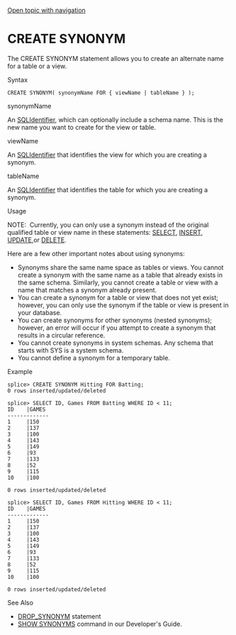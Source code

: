 [Open topic with navigation](../../../index.html#Shared/SQLReference/Statements/CreateSynonym.html)

<a href="" id="Statements.CreateSynonym"></a>[]()CREATE SYNONYM
===============================================================

The <span class="CodeFont">CREATE SYNONYM</span> statement allows you to create an alternate name for a table or a view.

Syntax

``` FcnSyntax
CREATE SYNONYM( synonymName FOR { viewName | tableName } );
```

synonymName

An [SQLIdentifier](../Identifiers/Intro.Identifiers.html), which can optionally include a schema name. This is the new name you want to create for the view or table.

viewName

An [SQLIdentifier](../Identifiers/Intro.Identifiers.html) that identifies the view for which you are creating a synonym.

tableName

An [SQLIdentifier](../Identifiers/Intro.Identifiers.html) that identifies the table for which you are creating a synonym.

Usage

<span class="autonumber"><span class="noteAutoNum">NOTE:  </span></span>Currently, you can only use a synonym instead of the original qualified table or view name in these statements: <span class="CodeFont">[SELECT](Select.html)</span>, <span class="CodeFont">[INSERT](Insert.html)</span>, <span class="CodeFont">[UPDATE](UpdateTable.html)</span>,or <span class="CodeFont">[DELETE](Delete.html)</span>.

Here are a few other important notes about using synonyms:

-   Synonyms share the same name space as tables or views. You cannot create a synonym with the same name as a table that already exists in the same schema. Similarly, you cannot create a table or view with a name that matches a synonym already present.
-   You can create a synonym for a table or view that does not yet exist; however, you can only use the synonym if the table or view is present in your database.
-   You can create synonyms for other synonyms (nested synonyms); however, an error will occur if you attempt to create a synonym that results in a circular reference.
-   You cannot create synonyms in system schemas. Any schema that starts with <span class="CodeFont">SYS</span> is a system schema.
-   You cannot define a synonym for a temporary table.

Example

``` Example
splice> CREATE SYNONYM Hitting FOR Batting;
0 rows inserted/updated/deleted

splice> SELECT ID, Games FROM Batting WHERE ID < 11;
ID    |GAMES
-------------
1     |150
2     |137
3     |100
4     |143
5     |149
6     |93
7     |133
8     |52
9     |115
10    |100

0 rows inserted/updated/deleted

splice> SELECT ID, Games FROM Hitting WHERE ID < 11;
ID    |GAMES
-------------
1     |150
2     |137
3     |100
4     |143
5     |149
6     |93
7     |133
8     |52
9     |115
10    |100

0 rows inserted/updated/deleted
```

See Also

-   [<span class="CodeFont">DROP\_SYNONYM</span>](DropSynonym.html) statement
-   <span class="CodeFont">[SHOW SYNONYMS](../../CmdLineReference/CmdShowSynonyms.html)</span> command in our <span class="ItalicFont">Developer's Guide</span>.

 


